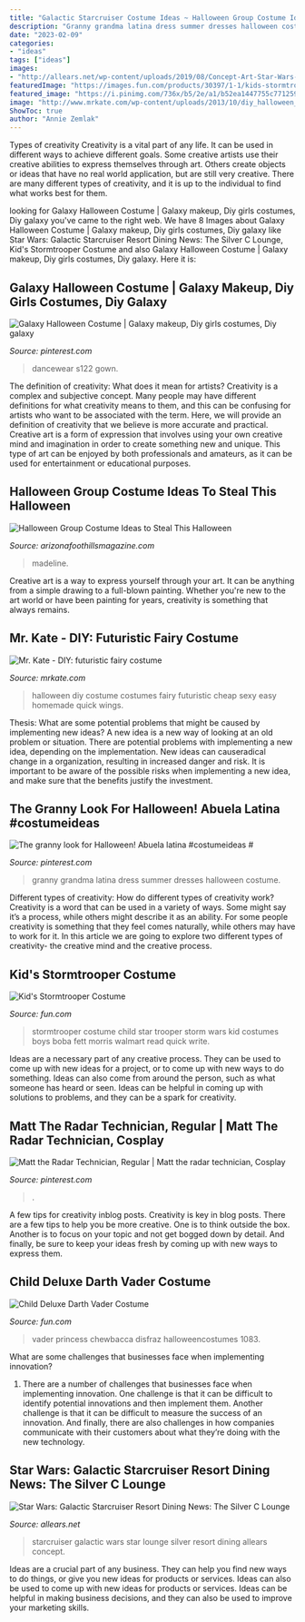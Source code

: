 ```yaml
---
title: "Galactic Starcruiser Costume Ideas ~ Halloween Group Costume Ideas To Steal This Halloween"
description: "Granny grandma latina dress summer dresses halloween costume"
date: "2023-02-09"
categories:
- "ideas"
tags: ["ideas"]
images:
- "http://allears.net/wp-content/uploads/2019/08/Concept-Art-Star-Wars-Galactic-Starcruiser-001.jpg"
featuredImage: "https://images.fun.com/products/30397/1-1/kids-stormtrooper-costume.jpg"
featured_image: "https://i.pinimg.com/736x/b5/2e/a1/b52ea1447755c771259dfa9ff35dd5b2--cosplay-ideas-costume-ideas.jpg"
image: "http://www.mrkate.com/wp-content/uploads/2013/10/diy_halloween_costume66-678x1024.jpg"
ShowToc: true
author: "Annie Zemlak"
---
```



Types of creativity
Creativity is a vital part of any life. It can be used in different ways to achieve different goals. Some creative artists use their creative abilities to express themselves through art. Others create objects or ideas that have no real world application, but are still very creative. There are many different types of creativity, and it is up to the individual to find what works best for them.

	

		
looking for Galaxy Halloween Costume | Galaxy makeup, Diy girls costumes, Diy galaxy you've came to the right web. We have 8 Images about Galaxy Halloween Costume | Galaxy makeup, Diy girls costumes, Diy galaxy like Star Wars: Galactic Starcruiser Resort Dining News: The Silver C Lounge, Kid&#039;s Stormtrooper Costume and also Galaxy Halloween Costume | Galaxy makeup, Diy girls costumes, Diy galaxy. Here it is:
		
    
## Galaxy Halloween Costume | Galaxy Makeup, Diy Girls Costumes, Diy Galaxy

<img loading=lazy src="https://i.pinimg.com/736x/bb/da/8e/bbda8eecb1aa3712850d802d46880527.jpg" onerror="this.onerror=null;this.src='https://tse1.mm.bing.net/th?id=OIP.RDCTiID7zz-vioUxijU6UwHaHa&amp;pid=15.1';" alt="Galaxy Halloween Costume | Galaxy makeup, Diy girls costumes, Diy galaxy">

_Source: pinterest.com_

>dancewear s122 gown. 

	

The definition of creativity: What does it mean for artists?
Creativity is a complex and subjective concept. Many people may have different definitions for what creativity means to them, and this can be confusing for artists who want to be associated with the term. Here, we will provide an definition of creativity that we believe is more accurate and practical. Creative art is a form of expression that involves using your own creative mind and imagination in order to create something new and unique. This type of art can be enjoyed by both professionals and amateurs, as it can be used for entertainment or educational purposes.

    
## Halloween Group Costume Ideas To Steal This Halloween

<img loading=lazy src="https://www.arizonafoothillsmagazine.com/valleygirlblog/wp-content/uploads/enhanced-14876-1411570827-22.png" onerror="this.onerror=null;this.src='https://tse4.mm.bing.net/th?id=OIP.ceuiyGD5qmmqkJP7xUWruQHaE7&amp;pid=15.1';" alt="Halloween Group Costume Ideas to Steal This Halloween">

_Source: arizonafoothillsmagazine.com_

>madeline. 

	

Creative art is a way to express yourself through your art. It can be anything from a simple drawing to a full-blown painting. Whether you're new to the art world or have been painting for years, creativity is something that always remains.

    
## Mr. Kate - DIY: Futuristic Fairy Costume

<img loading=lazy src="http://www.mrkate.com/wp-content/uploads/2013/10/diy_halloween_costume66-678x1024.jpg" onerror="this.onerror=null;this.src='https://tse3.mm.bing.net/th?id=OIP.65PkdZlnDX6r2g7kgTFRFgHaLL&amp;pid=15.1';" alt="Mr. Kate - DIY: futuristic fairy costume">

_Source: mrkate.com_

>halloween diy costume costumes fairy futuristic cheap sexy easy homemade quick wings. 

	

Thesis: What are some potential problems that might be caused by implementing new ideas?
A new idea is a new way of looking at an old problem or situation. There are potential problems with implementing a new idea, depending on the implementation. New ideas can causeradical change in a organization, resulting in increased danger and risk. It is important to be aware of the possible risks when implementing a new idea, and make sure that the benefits justify the investment.

    
## The Granny Look For Halloween! Abuela Latina #costumeideas #

<img loading=lazy src="https://i.pinimg.com/originals/4d/d1/19/4dd11914a39d45977846a420c26c5f68.jpg" onerror="this.onerror=null;this.src='https://tse2.mm.bing.net/th?id=OIP.tGF1MqYeMvpY9Zql70KhCwHaNK&amp;pid=15.1';" alt="The granny look for Halloween! Abuela latina #costumeideas #">

_Source: pinterest.com_

>granny grandma latina dress summer dresses halloween costume. 

	

Different types of creativity: How do different types of creativity work?
Creativity is a word that can be used in a variety of ways. Some might say it’s a process, while others might describe it as an ability. For some people creativity is something that they feel comes naturally, while others may have to work for it. In this article we are going to explore two different types of creativity- the creative mind and the creative process.

    
## Kid&#039;s Stormtrooper Costume

<img loading=lazy src="https://images.fun.com/products/30397/1-1/kids-stormtrooper-costume.jpg" onerror="this.onerror=null;this.src='https://tse4.mm.bing.net/th?id=OIP.ncUTp_kgwUsFslABDflZXgHaKl&amp;pid=15.1';" alt="Kid&#039;s Stormtrooper Costume">

_Source: fun.com_

>stormtrooper costume child star trooper storm wars kid costumes boys boba fett morris walmart read quick write. 

	

Ideas are a necessary part of any creative process. They can be used to come up with new ideas for a project, or to come up with new ways to do something. Ideas can also come from around the person, such as what someone has heard or seen. Ideas can be helpful in coming up with solutions to problems, and they can be a spark for creativity.

    
## Matt The Radar Technician, Regular | Matt The Radar Technician, Cosplay

<img loading=lazy src="https://i.pinimg.com/736x/b5/2e/a1/b52ea1447755c771259dfa9ff35dd5b2--cosplay-ideas-costume-ideas.jpg" onerror="this.onerror=null;this.src='https://tse2.mm.bing.net/th?id=OIP.2WvnygTqoUn4c4zpod-KhwHaM6&amp;pid=15.1';" alt="Matt the Radar Technician, Regular | Matt the radar technician, Cosplay">

_Source: pinterest.com_

>. 

	

A few tips for creativity inblog posts.
Creativity is key in blog posts. There are a few tips to help you be more creative. One is to think outside the box. Another is to focus on your topic and not get bogged down by detail. And finally, be sure to keep your ideas fresh by coming up with new ways to express them.

    
## Child Deluxe Darth Vader Costume

<img loading=lazy src="https://images.fun.com/products/9414/2-1-81557/child-deluxe-darth-vader-costume.jpg" onerror="this.onerror=null;this.src='https://tse4.mm.bing.net/th?id=OIP.ELgY65xXxrMQ9obc074UwgHaKl&amp;pid=15.1';" alt="Child Deluxe Darth Vader Costume">

_Source: fun.com_

>vader princess chewbacca disfraz halloweencostumes 1083. 

	

What are some challenges that businesses face when implementing innovation?
1. There are a number of challenges that businesses face when implementing innovation. One challenge is that it can be difficult to identify potential innovations and then implement them. Another challenge is that it can be difficult to measure the success of an innovation. And finally, there are also challenges in how companies communicate with their customers about what they’re doing with the new technology.

    
## Star Wars: Galactic Starcruiser Resort Dining News: The Silver C Lounge

<img loading=lazy src="http://allears.net/wp-content/uploads/2019/08/Concept-Art-Star-Wars-Galactic-Starcruiser-001.jpg" onerror="this.onerror=null;this.src='https://tse4.mm.bing.net/th?id=OIP.xhRra0DZsjWYMGos6worKAHaFI&amp;pid=15.1';" alt="Star Wars: Galactic Starcruiser Resort Dining News: The Silver C Lounge">

_Source: allears.net_

>starcruiser galactic wars star lounge silver resort dining allears concept. 

	

Ideas are a crucial part of any business. They can help you find new ways to do things, or give you new ideas for products or services. Ideas can also be used to come up with new ideas for products or services. Ideas can be helpful in making business decisions, and they can also be used to improve your marketing skills.

